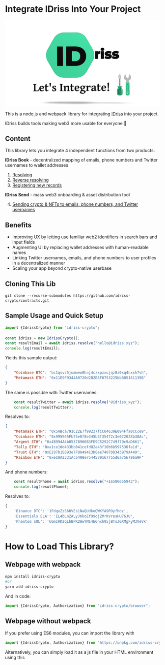 # Integrate IDriss Into Your Project

<p align="center">
<img alt="Let's Integrate!" src="img/integrate_idriss.png"/>
</p>

This is a node.js and webpack library for integrating [IDriss](https://www.idriss.xyz/) into your project.

IDriss builds tools making web3 more usable for everyone 🤝

## Content

This library lets you integrate 4 independent functions from two products:

**IDriss Book** - decentralized mapping of emails, phone numbers and Twitter usernames to wallet addresses
1. [Resolving](#1-resolving)
2. [Reverse resolving](#2-reverse-resolving)
3. [Registering new records](#3-registering-new-records)

**IDriss Send** - mass web3 onboarding & asset distribution tool

4. [Sending crypto & NFTs to emails, phone numbers, and Twitter usernames](#4-sending-crypto--nfts-to-emails-phone-numbers-and-twitter-usernames)

## Benefits

- Improving UX by letting use familiar web2 identifiers in search bars and input fields
- Augmenting UI by replacing wallet addresses with human-readable names
- Linking Twitter usernames, emails, and phone numbers to user profiles in a decentralized manner
- Scaling your app beyond crypto-native userbase

## Cloning This Lib
```
git clone --recurse-submodules https://github.com/idriss-crypto/contracts.git
```

## Sample Usage and Quick Setup


```javascript
import {IdrissCrypto} from "idriss-crypto";

const idriss = new IdrissCrypto();
const resultEmail = await idriss.resolve("hello@idriss.xyz");
console.log(resultEmail);
```

Yields this sample output:

```json
{
    "Coinbase BTC": "bc1qsvz5jumwew8haj4czxpzxujqz8z6xq4nxxh7vh",
    "Metamask ETH": "0x11E9F9344A9720d2B2B5F0753225bb805161139B"
}
```

The same is possible with Twitter usernames:

```javascript
    const resultTwitter = await idriss.resolve("@idriss_xyz");
    console.log(resultTwitter);
```
Resolves to: 
```json
{
    "Metamask ETH": "0x5ABca791C22E7f99237fCC04639E094Ffa0cCce9",
    "Coinbase ETH": "0x995945Fb74e0f8e345b3f35472c3e07202Eb38Ac",
    "Argent ETH": "0x4B994A4b85378906B3FE9C5292C749f79c9aD661",
    "Tally ETH": "0xa1ce10d433bb841cefd82a43f10b6b597538fa1d",
    "Trust ETH": "0xE297b1E893e7F8849413D8ee7407DB343979A449",
    "Rainbow ETH": "0xe10A2331Ac5498e7544579167755d6a756786a9F"
}
```

And phone numbers:

```javascript
    const resultPhone = await idriss.resolve("+16506655942");
    console.log(resultPhone);
```
Resolves to: 
```javascript
{
    'Binance BTC': '1FdqxZsS6HVEs1NaQUdkoQWKYA9R9yfhdz',
    'Essentials ELA': 'EL4bLnZALyJKkoEf99qjZMrKVresHU76JU',
    'Phantom SOL': '6GmzRK2qLhBPK2WwYM14EGnxh95jBTsJGXMgFyM3VeVk'
}
```
# How to Load This Library?
## Webpage with webpack
```bash
npm install idriss-crypto
#or
yarn add idriss-crypto
```

And in code:

```javascript
import {IdrissCrypto, Authorization} from "idriss-crypto/browser";
```
## Webpage without webpack
If you prefer using ES6 modules, you can import the library with
```js
import {IdrissCrypto, Authorization} from "https://unpkg.com/idriss-crypto/lib/bundle/modules.js"
```

Alternatively, you can simply load it as a js file in your HTML environment using this <script> tag:

```html
<script src="https://unpkg.com/idriss-crypto/lib/bundle/global.js"></script>
```
then the objects are available as global variables under IdrissCrypto, for example
```js
let idriss = new IdrissCrypto.IdrissCrypto();
IdrissCrypto.Authorization.CreateOTP();
```
## node.js
From cli:
```bash
npm install idriss-crypto
#or
yarn add idriss-crypto
```

And in code:

```javascript
//for nodejs using ES6 modules
import {IdrissCrypto, Authorization} from "idriss-crypto";

//for nodejs using commonJS
const {IdrissCrypto, Authorization} = require("idriss-crypto");
```

The library is designed both for es6 and cjs.

# Functions
## 1. Resolving

### Resolve emails, phone numbers, and Twitter usernames to wallet addresses.

*Class IdrissCrypto*

#### constructor
```typescript
type ResolveOptions = {
  coin?: string|null,
  network?: string|null,
}

constructor(polygonEndpoint: string = "https://polygon-rpc.com/")
```
Params:
* polygonEndpoint (string) - uri to connect with blockchain. If no endpoint is provided, the default is https://polygon-rpc.com/.

#### resolve
Use IDriss resolver:
```typescript
public async resolve(input: string, options:ResolveOptions = {}): Promise<{ [index: string]: string }>
```
And in code:
```javascript
const idriss = new IdrissCrypto();

const resultEmail = await idriss.resolve("hello@idriss.xyz");

console.log(resultEmail);
```

This yields this sample output:

```json
{
    "Coinbase BTC": "bc1qsvz5jumwew8haj4czxpzxujqz8z6xq4nxxh7vh",
    "Metamask ETH": "0x11E9F9344A9720d2B2B5F0753225bb805161139B"
}
```

Converts input string (e-mail address, phone number or Twitter handle) to wallets addresses. This method connects to IDriss' API server (only if translation of Twitter usernames to Twitter IDs necessary) and then to the endpoint defined in the constructor.

Params:
* input (string) - e-mail address, phone number (starting with (+) country code) or Twitter handle (starting with "@") together with optional secret word (only for email and phone number)
* options (ResolveOptions object) - optional parameters
    * coin (string) - for example "ETH"
        * currently supported coins: ETH, BNB, USDT, USDC, ELA, MATIC, BTC, SOL and one ERC20 wildcard
    * network (string) - for example "evm"
        * currently supported network types: evm (for evm compatible addresses across different networks), btc and sol
    * currently, this library is supporting the following combinations:
        * network: evm
            * coin: ETH, BNB, USDT, USDC, ELA, MATIC, ERC20
        * network: btc
            * coin: BTC, ELA
        * network: sol
            * coin: SOL
* supported networks and coins will be updated on a regular basis and are based on community initiatives. Any  wishes regarding supported combinations? Please join our [Discord](https://discord.gg/RJhJKamjw5) and let us know.

Returns:
Promise, that resolves to dictionary (object), in which keys are wallet tags, and values are these addresses (see example). In case nothing was found, promise will resolve to empty object. If unknown network or coin (or combination) was provided, error returns. Example: "message": "Network not found." If no option is provided, all possible combinations are resolved.

An example implementation in the user interface of a wallet:

<p style="text-align: center">
<img alt="UI Implementation Example" src="img/resolving_idriss.png"/>
</p>

## 2. Reverse Resolving

### Display emails, phone numbers, and Twitter usernames instead of wallet addresses.

Use reverseResolve:

```typescript
public async reverseResolve(input: string): Promise<string>
```
And in code:

```typescript

const obj = new IdrissCrypto()

const reverse = await obj.reverseResolve("0x995945Fb74e0f8e345b3f35472c3e07202Eb38Ac")

console.log(reverse)

```
This resolves to: 
```javascript
"@idriss_xyz"
```

You can also call the smart contact directly:

```typescript
async function loadContractReverse(web3) {
    return await new web3.eth.Contract([{"inputs":[{"internalType":"address","name":"","type":"address"}],"name":"reverseIDriss","outputs":   [{"internalType":"string","name":"","type":"string"}],"stateMutability":"view","type":"function"}],
        "0x561f1b5145897A52A6E94E4dDD4a29Ea5dFF6f64"
    );
}

let reverseContract = await loadContractReverse(defaultWeb3);
reverse = await reverseContract.methods.reverseIDriss(address).call();
```

*Note: Calling the contract directly provides resolution to Twitter IDs. The IDs still must be translated to usernames using Twitter's API. Our library takes care of this translation automatically.*

An example of implementation in the user interface:

<p align="center">
<img alt="UI Implementation Example" src="img/reverse_resolving.png"/>
</p>


## 3. Registering New Records

### Onboard users to IDriss directly from your app's interface.

##### All methods found below are available on testnet as well. For development purposes, simply append "Testnet" to the method call. 
* CreateOTP -> CreateOTPTestnet
* ValidateOTP -> ValidateOTPTestnet
* CheckPayment -> CheckPaymentTestnet

Visit [our docs](https://docs.idriss.xyz/developer-guides/smart-contracts) to check the mainnet and testnet payment contracts to call during the onboarding flow.

*Class Authorization*

An example of implementation in the user interface:

<p align="center">
<img alt="UI Implementation Example" src="img/registering_idriss.png"/>
</p>
 

The workflow using plain API calls should follow this procedure:

<p align="center">
<img alt="Registration Workflow" src="img/signupWorkflow.png"/>
</p>


And using this library:

#### CreateOTP

```typescript
 public static async CreateOTP(tag:string, identifier:string, address:string, secretWord:string | null = null):Promise<CreateOTPResponse>
```

Params:

* tag (string) - identifier for wallet. See below for options. Contact us on [Discord](https://discord.gg/RJhJKamjw5) to add additional tags.
* identifier (string) - email, phone number with country code or @twitter handle (including "@")
* address (string) - address to be linked with identifier+secret_word
* secretWord(string, optional) - to be appended to identifier when using the resolver


returns:

```typescript
 class CreateOTPResponse {
    public sessionKey: string;
    public triesLeft: number;
    public address: string;
    public hash: string;
    public message: string;
    public nextStep: string;
    public twitterId: string;
    public twitterMsg: string;
}
```

example:

```typescript
import {Authorization} from "idriss-crypto";

const resCreateOTP = await Authorization.CreateOTP("Metamask ETH", "hello@idriss.xyz", "0x11E9F9344A9720d2B2B5F0753225bb805161139B")
console.log(resCreateOTP.sessionKey)
```


available tags:

* "Metamask ETH", "Binance ETH", "Coinbase ETH", "Exchange ETH", "Private ETH", "Essentials ETH", "Rainbow ETH", "Argent ETH", "Tally ETH", "Trust ETH", "Public ETH",
* "Essentials BTC", "Binance BTC", "Coinbase BTC", "Exchange BTC", "Private BTC",
* "Metamask USDT", "Binance USDT", "Coinbase USDT", "Exchange USDT", "Private USDT", "Essentials USDT", 
* "Metamask USDC", "Binance USDC", "Coinbase USDC", "Exchange USDC", "Private USDC", "Essentials USDC", 
* "Solana SOL", "Coinbase SOL", "Trust SOL", "Binance SOL", "Phantom SOL",
* "Metamask BNB", "Essentials BNB", 
* "Essentials ELA SC", "Essentials ELA" (Smart Chain and native ELA network)
* "Essentials MATIC",  
* "ERC20"

tags must match address type, error thrown otherwise.

#### ValidateOTP

```typescript
static async ValidateOTP(OTP:string, sessionKey:string):Promise<ValidateOTPResponse>
```

Validates if OTP is correct. If OTP is wrong, WrongOTPException is thrown. 

Params:
* OTP (string) - 6-digit number
* sessionKey (string) - session key provided in first call 

Returns:

```typescript
export class ValidateOTPResponse {
    public message: string;
    public session_key: string;
    public priceMATIC: number;
    public priceETH: number;
    public priceBNB: number;
    public receiptID: string
    public gas: number;
}
```

Example:

```typescript

import {Authorization, WrongOTPException} from "idriss-crypto";

try {
    resValidateOTP = await Authorization.ValidateOTP("123456", "QNmxmWdWVZ3pm1rHEN7G");
    console.log("Validated succesfully");
} catch (ex) {
    if (ex instanceof WrongOTPException) {
        console.log("OTP is wrong");
    } else {
        console.log("Other error");
    }
}
```
Error is thrown if session is not valid anymore (more than 3 wrong OTPs), wrong OTP is provided, the transaction failed or the session key is unknown.


If correct, 0 value payment ```priceMatic = 0``` must be performed using ```receiptID```:

```typescript
paymentContract = await loadPaymentContract(web3);

receipt_hash = await paymentContract.methods.hashReceipt(String(resValidateOTP.receiptID), selectedAccount).call();

payment = await paymentContract.methods.payNative(receipt_hash, resCreateOTP.hash, "IDriss").send({
                from: selectedAccount,
                value: 0,
                gasPrice: resValidateOTP.gas
            });
```
where ```loadPaymentContract()``` loads the [payment contract](https://docs.idriss.xyz/developer-guides/smart-contracts).

#### CheckPayment

```typescript
static async CheckPayment(token: string, sessionKey: string): Promise<CheckPaymentResponse>
```

Validates if the payment is valid. If the performed payment is done incorrectly, an error is returned. 
If the payment can be validated, the corresponding IDriss will be saved on the registry
and the txnHash of the registration is returned. 
The newly signed-up IDriss can now be found with the resolver (1).

Params:
* OTP (string) - 6-digit number
* sessionKey (string) - session key provided in first call 

Returns:

```typescript
export class ValidateOTPResponse {
    public message: string;
    public txnHash: string;
    public sessionKey: string;
    public referralLink: string;
}
```
The referral link can be used to acquire IDriss points and can be viewed on our [dashboard](https://www.idriss.xyz/dashboard). More information on this can be found [here](https://docs.idriss.xyz/contributor-guides/reward-system).

Example:

```typescript

import {Authorization, WrongOTPException} from "idriss-crypto";

try {
    await Authorization.ValidateOTP("123456", "QNmxmWdWVZ3pm1rHEN7G");
    console.log("Validated succesfully");
} catch  {
    console.log("Error");
}
```


#### Important Consideration
* The address paying for the free sign up (``` selectedAccount ```) will be defined as the owner address of a given IDriss. We strongly advise that the payment transaction is confirmed by a wallet owned and operated by the user in pocession of the respective email/phone/Twitter account only. Only the owner address will be able to make any changes (including deletions) to an IDriss.
* If ``` selectedAccount ``` has no funds, a faucet will deposit some funds (MATIC on Polygon) to pay for the gas fee of this 0 value transaction. This is part of the ``` validateOTP ``` call and funds will be deposited to the address provided in ``` createOTP ``` (the resolving address).

## 4. Sending crypto & NFTs to emails, phone numbers, and Twitter usernames

### Send to anyone, no wallet required for the recipient.
* Supported assets: MATIC/ERC20/ERC721/ERC1155 on Polygon network.
* Assets can be sent to individuals or distributed to groups of users. 
* Assets are sent to a proxy smart contract. The approve function is invoked so the contract can hold the assets in escrow. A wallet is generated for the recipient during the claiming process. 
* In case the recipient is already registered in the address book, assets are directly transferred to the user.

Sample UI implementation: [IDriss Send](https://www.idriss.xyz/send)

**Use transferToIDriss**

```typescript
public async transferToIDriss (
    beneficiary: string,
    walletType: Required<ResolveOptions>,
    asset: AssetLiability
): Promise<TransactionReceipt>
```
And in code:

```typescript

const idriss = new IdrissCrypto()

const transactionReceipt = await idriss.transferToIDriss(
    "hello@idriss.xyz",
    {
        network: "evm",
        coin: "MATIC",
        walletTag: "Metamask ETH"
    },
    {
        type: AssetType.ERC20,
        amount: 150,
        assetContractAddress: "0x995945Fb74e0f8e345b3f35472c3e07202Eb38Ac"
    })

console.log(transactionReceipt)

```
This resolves to SendToHashTransactionReceipt object, which gives info about the transaction that was performed and if SendToHash smart contract was used, it returns claim password and claim url for the user

You can also call the smart contact directly:

```typescript
async function loadContractSendToAnyone(web3) {
    return await new web3.eth.Contract(
        [{ "inputs": [ { "internalType": "string", "name": "_IDrissHash", "type": "string" }, { "internalType": "uint256", "name": "_amount", "type": "uint256" }, { "internalType": "enum AssetType", "name": "_assetType", "type": "uint8" }, { "internalType": "address", "name": "_assetContractAddress", "type": "address" }, { "internalType": "uint256", "name": "_assetId", "type": "uint256" }], "name": "sendToAnyone", "outputs": [], "stateMutability": "payable", "type": "function"}],
        "0xB1f313dbA7c470fF351e19625dcDCC442d3243C4"
    );
}

const hashWithPassword = await (await this.idrissSendToAnyoneContractPromise).methods
    .hashIDrissWithPassword(IDrissHash, claimPassword).call()

let sendToAnyoneContract = await loadContractSendToAnyone(defaultWeb3);
reverse = await sendToAnyoneContract.methods
    .sendToAnyone(hashWithPassword, 150, ASSET_TYPE_ERC20, '0x995945Fb74e0f8e345b3f35472c3e07202Eb38Ac', 0)
    .send({
        from: '0x5559C5Fb84e0f8e34bb3B35b72cAe0770AEb38Ac',
        value: 1_000_000_000_000_000
    });
```

**Use multitransferToIDriss**

```typescript
public async multitransferToIDriss(
    sendParams: SendToAnyoneParams[],
    transactionOptions: TransactionOptions = {}
):Promise<MultiSendToHashTransactionReceipt | TransactionReceipt>
```
And in code:

```typescript

const obj = new IdrissCrypto()

const transactionReceipt = await obj.multitransferToIDriss([
                {
                    beneficiary: testMail,
                    walletType: testWalletType,
                    asset: {
                        amount: amountToSend,
                        type: AssetType.ERC721,
                        assetContractAddress: mockNFTContract.address,
                        assetId: 11
                    }
                },
                {
                    beneficiary: testMail2,
                    walletType: testWalletType,
                    asset: {
                        amount: amountToSend,
                        type: AssetType.ERC721,
                        assetContractAddress: mockNFTContract.address,
                        assetId: 12
                    }
                },
            ])

console.log(transactionReceipt)

```
This resolves to MultiSendToHashTransactionReceipt object, which gives info about the transaction that was performed and if SendToHash smart contract was used, it returns list of claim passwords & claim links for the users

Direct use of the smart contract multicall function is ill-advised, as there are many transformations for multicall to work

## Testing
In order to run tests, please execute following commands:
```
yarn compileWeb3
yarn hardhat node
yarn testE2e
```

## Working Examples


* For functions (1) and (2), check our [browser extension](https://github.com/idriss-crypto/browser-extensions).
* [IDriss Send](https://github.com/deliriusz/send-to-anyone-page) is an example for a working integration of (3).
* Check the [claim page](https://github.com/idrisssystem/claim) of IDriss Send for a working example of functions (1) and (4).

## License

This project is licensed under [GPLv3](https://github.com/idriss-crypto/ts-library/blob/master/LICENSE).
